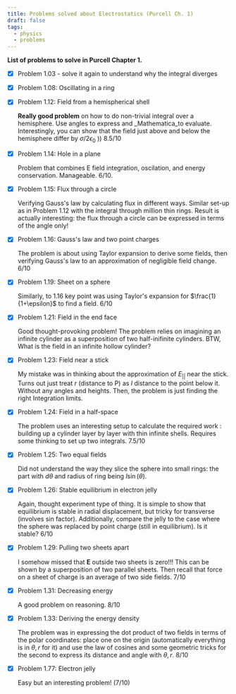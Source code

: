 ```yaml
---
title: Problems solved about Electrostatics (Purcell Ch. 1)
draft: false
tags:
  - physics
  - problems
---
```

**List of problems to solve in Purcell Chapter 1.**

- [x] Problem 1.03 - solve it again to understand why the integral diverges
    
- [x] Problem 1.08: Oscillating in a ring
    
- [x] Problem 1.12: Field from a hemispherical shell
    
    **Really good problem** on how to do non-trivial integral over a hemisphere. Use angles to express and _Mathematica_to evaluate. Interestingly, you can show that the field just above and below the hemisphere differ by $\sigma/2\epsilon_0$ )) 8.5/10
    
- [x] Problem 1.14: Hole in a plane
    
    Problem that combines E field integration, oscilation, and energy conservation. Manageable. 6/10.
    
- [x] Problem 1.15: Flux through a circle
    
    Verifying Gauss's law by calculating flux in different ways. Similar set-up as in Problem 1.12 with the integral through million thin rings. Result is actually interesting: the flux through a circle can be expressed in terms of the angle only!
    
- [x] Problem 1.16: Gauss's law and two point charges
    
    The problem is about using Taylor expansion to derive some fields, then verifying Gauss's law to an approximation of negligible field change. 6/10
    
- [x] Problem 1.19: Sheet on a sphere
    
    Similarly, to 1.16 key point was using Taylor's expansion for $\frac{1}{1+\epsilon}$ to find a field. 6/10
    
- [x] Problem 1.21: Field in the end face
    
    Good thought-provoking problem! The problem relies on imagining an infinite cylinder as a superposition of two half-inifinite cylinders. BTW, What is the field in an infinite hollow cylinder?
    
- [x] Problem 1.23: Field near a stick
    
    My mistake was in thinking about the approximation of $E_{||}$ near the stick. Turns out just treat $r$ (distance to P) as $l$ distance to the point below it. Without any angles and heights. Then, the problem is just finding the right Integration limits.
    
- [x] Problem 1.24: Field in a half-space
    
    The problem uses an interesting setup to calculate the required work : building up a cylinder layer by layer with thin infinite shells. Requires some thinking to set up two integrals. 7.5/10
    
- [x] Problem 1.25: Two equal fields
    
    Did not understand the way they slice the sphere into small rings: the part with $d\theta$ and radius of ring being $l \sin(\theta)$.
    
- [x] Problem 1.26: Stable equilibrium in electron jelly
    
    Again, thought experiment type of thing. It is simple to show that equilibrium is stable in radial displacement, but tricky for transverse (involves sin factor). Additionally, compare the jelly to the case where the sphere was replaced by point charge (still in equilibrium). Is it stable? 6/10
    
- [x] Problem 1.29: Pulling two sheets apart
    
    I somehow missed that $\textbf{E}$ outside two sheets is zero!!! This can be shown by a superposition of two parallel sheets. Then recall that force on a sheet of charge is an average of two side fields. 7/10
    
- [x] Problem 1.31: Decreasing energy
    
    A good problem on reasoning. 8/10
    
- [x] Problem 1.33: Deriving the energy density
    
    The problem was in expressing the dot product of two fields in terms of the polar coordinates: place one on the origin (automatically everything is in $\theta,r$ for it) and use the law of cosines and some geometric tricks for the second to express its distance and angle with $\theta, r$. 8/10
    
- [x] Problem 1.77: Electron jelly
    
    Easy but an interesting problem! (7/10)
